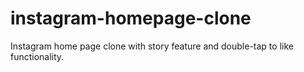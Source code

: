 # instagram-homepage-clone
Instagram home page clone with story feature and double-tap to like functionality.
